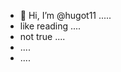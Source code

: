 - 👋 Hi, I’m @hugot11 .....
- like reading ....
- not true ....
- ....
- ....
<!---
hugot11/hugot11 is a ✨ special ✨ repository because its `README.md` (this file) appears on your GitHub profile.
You can click the Preview link to take a look at your changes.
--->
